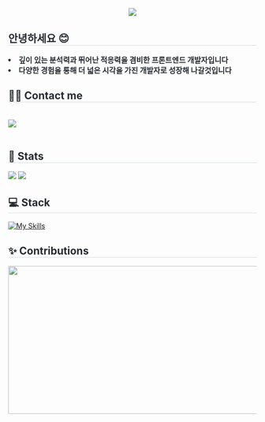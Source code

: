 <div align= "center">
    <img src="https://capsule-render.vercel.app/api?type=soft&color=0:f5f5f5,100:86c4fd&height=120&text=Kim%20JiEun&animation=&fontColor=ffffff&fontSize=50" />
    </div>
    <div style="text-align: left;"> 
    <h2 style="border-bottom: 1px solid #d8dee4; color: #282d33;"> 안녕하세요 😊 </h2>  
    <div style="font-weight: 700; font-size: 15px; text-align: left; color: #282d33;"><li>깊이 있는 분석력과 뛰어난 적응력을 겸비한 프론트엔드 개발자입니다</li> <li>다양한 경험을 통해 더 넓은 시각을 가진 개발자로 성장해 나갈것입니다</li></div> 
    </div>
    <div style="text-align: left;">
    <h2 style="border-bottom: 1px solid #d8dee4; color: #282d33;"> 🧑‍💻 Contact me </h2> <br> 
    <div style="text-align: left;"> <a href=https://zzieni.tistory.com/> <img src="https://img.shields.io/badge/Tistory-000000?style=for-the-badge&logo=Tistory&logoColor=white&link=https://zzieni.tistory.com/"> </a>
          </div>  <br> 
    <div style="text-align: left;">  </div> 
    </div>
    <div style="text-align: left;"> 
    <h2 style="border-bottom: 1px solid #d8dee4; color: #282d33;"> 🏅 Stats </h2> <div style="text-align: left;"> <img src="https://github-readme-stats.vercel.app/api?username=zzieni&bg_color=60,000000,000000&title_color=98adec&text_color=98adec"
         /> <img src="https://github-readme-stats.vercel.app/api/top-langs/?username=zzieni&layout=compact&bg_color=60,000000,000000&title_color=98adec&text_color=98adec"
           /> </div> 

    
  <h2 style="border-bottom: 1px solid #d8dee4; color: #282d33;"> 💻 Stack </h2>  


  [![My Skills](https://skillicons.dev/icons?i=react,vue,html,js,ts,eclipse,notion,figma,github,supabase,vite,vscode)](https://skillicons.dev)


  <h2 style="border-bottom: 1px solid #d8dee4; color: #282d33;"> ✨ Contributions </h2>  

  <a href="https://www.gitanimals.org/en_US?utm_medium=image&utm_source=zzieni&utm_content=farm">
  <img
    src="https://render.gitanimals.org/farms/zzieni"
    width="600"
    height="300"
  />
  </a>
    </div>
